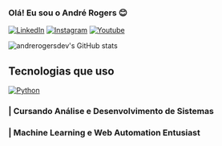 ### Olá! Eu sou o André Rogers 😊


[![LinkedIn](https://img.shields.io/badge/LinkedIn-0077B5?style=for-the-badge&logo=linkedin&logoColor=white)](https://www.linkedin.com/in/andrerogersdev/)
[![Instagram](https://img.shields.io/badge/Instagram-E4405F?style=for-the-badge&logo=instagram&logoColor=white)](https://www.instagram.com/andrerogersdev/)
[![Youtube](https://img.shields.io/badge/YouTube-FF0000?style=for-the-badge&logo=youtube&logoColor=white)](https://www.youtube.com/@andrerogersdev)

![andrerogersdev's GitHub stats](https://github-readme-stats.vercel.app/api?username=andrerogersdev&show_icons=true&theme=radical)

## Tecnologias que uso
[![Python](https://img.shields.io/badge/Python-3776AB?style=for-the-badge&logo=python&logoColor=white)]()

### | Cursando Análise e Desenvolvimento de Sistemas 
### | Machine Learning e Web Automation Entusiast
